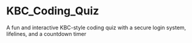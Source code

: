 # KBC_Coding_Quiz
A fun and interactive KBC-style coding quiz with a secure login system, lifelines, and a countdown timer
